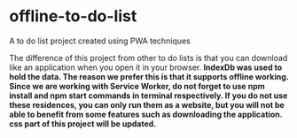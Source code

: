 # offline-to-do-list
A to do list project created using PWA techniques

The difference of this project from other to do lists is that you can download like an application when you open it in your browser. <b>IndexDb<b/> was used to hold the data. The reason we prefer this is that it <b>supports offline working<b/>. Since we are working with Service Worker, do not forget to use npm install and npm start commands in terminal respectively. If you do not use these residences, you can only run them as a website, but you will not be able to benefit from some features such as downloading the application.<br>
css part of this project will be updated.
